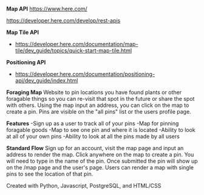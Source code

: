 __Map API__
https://www.here.com/

https://developer.here.com/develop/rest-apis
  
  __Map Tile API__
  
 - https://developer.here.com/documentation/map-tile/dev_guide/topics/quick-start-map-tile.html
 
 
 __Positioning API__
 
 - https://developer.here.com/documentation/positioning-api/dev_guide/index.html
 
__Foraging Map__
Website to pin locations you have found plants or other foragable things so you can re-visit that spot in the future or share the spot with others.  Using the map input an address, you can click on the map to create a pin.  Pins are visible on the "all pins" list or the users profile page.

__Features__
-Sign up as a user to track all of your pins
-Map for pinning foragable goods
-Map to see one pin and where it is located
-Ability to look at all of your own pins
-Ability to look at all the pins made by all users 


__Standard Flow__
Sign up for an account, visit the map page and input an address to render the map.  Click anywhere on the map to create a pin.  You will need to type in the name of the pin.  Once submitted the pin will show up on the /map page and the user's page.  Users can render a map with single pins to see the location of that pin.

Created with Python, Javascript, PostgreSQL, and HTML/CSS

